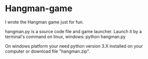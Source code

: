 # Hangman-game

I wrote the Hangman game just for fun.

hangman.py is a source code file and game launcher. Launch it by a terminal's command on linux, windows:
python hangman.py

On windows platform your need python version 3.X installed on your computer or download file "hangman.zip".
